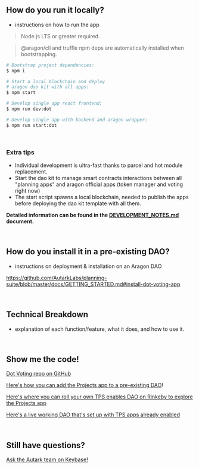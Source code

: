 <br>

## How do you run it locally?
- instructions on how to run the app

> Node.js LTS or greater required.

> @aragon/cli and truffle npm deps are automatically installed when bootstrapping.

```bash
# Bootstrap project dependencies:
$ npm i

# Start a local blockchain and deploy
# aragon dao kit with all apps:
$ npm start

# Develop single app react frontend:
$ npm run dev:dot

# Develop single app with backend and aragon wrapper:
$ npm run start:dot
```

<br>

### Extra tips

- Individual development is ultra-fast thanks to parcel and hot module replacement.
- Start the dao kit to manage smart contracts interactions between all "planning apps" and aragon official apps (token manager and voting right now)
- The start script spawns a local blockchain, needed to publish the apps before deploying the dao kit template with all them.

**Detailed information can be found in the [DEVELOPMENT_NOTES.md](https://github.com/AutarkLabs/planning-suite/blob/dev/docs/DEVELOPMENT_NOTES.md) document.**

<br>

## How do you install it in a pre-existing DAO?
- instructions on deployment & installation on an Aragon DAO

https://github.com/AutarkLabs/planning-suite/blob/master/docs/GETTING_STARTED.md#install-dot-voting-app

<br>

## Technical Breakdown 
- explanation of each function/feature, what it does, and how to use it. 

<br>

## Show me the code!

[Dot Voting repo on GitHub](https://github.com/AutarkLabs/planning-suite/tree/dev/apps/dot-voting)

[Here's how you can add the Projects app to a pre-existing DAO](https://github.com/AutarkLabs/planning-suite/blob/master/docs/GETTING_STARTED.md#install-dot-voting-app)!

[Here's where you can roll your own TPS enables DAO on Rinkeby to explore the Projects app](https://rinkeby.autark.xyz/)

[Here's a live working DAO that's set up with TPS apps already enabled](https://rinkeby.aragon.org/#/dune.aragonid.eth)

<br>

## Still have questions?

[Ask the Autark team on Keybase!](https://keybase.io/team/autark.community)

<br>

